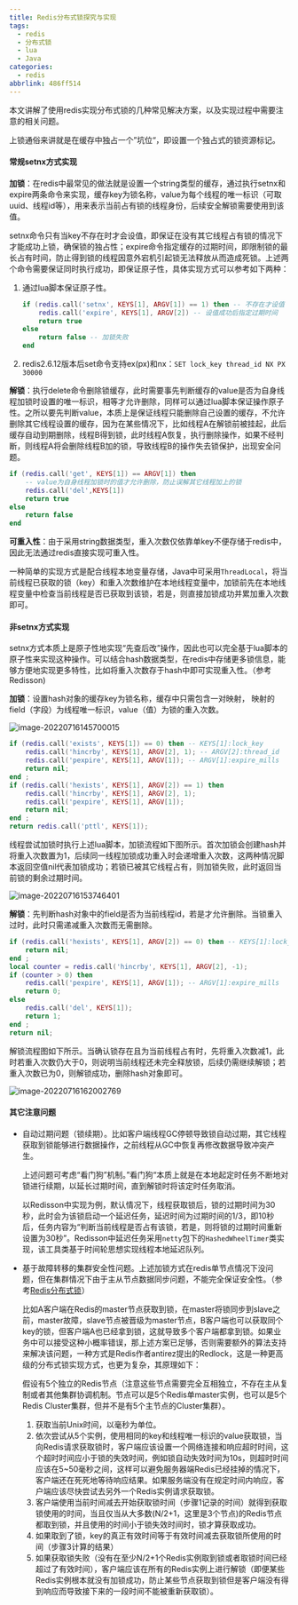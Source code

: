 ```yaml
---
title: Redis分布式锁探究与实现
tags:
  - redis
  - 分布式锁
  - lua
  - Java
categories:
  - redis
abbrlink: 486ff514
---
```


本文讲解了使用redis实现分布式锁的几种常见解决方案，以及实现过程中需要注意的相关问题。

<!-- more -->

上锁通俗来讲就是在缓存中独占一个”坑位“，即设置一个独占式的锁资源标记。

#### 常规setnx方式实现

**加锁**：在redis中最常见的做法就是设置一个string类型的缓存，通过执行setnx和expire两条命令来实现，缓存key为锁名称，value为每个线程的唯一标识（可取uuid、线程id等），用来表示当前占有锁的线程身份，后续安全解锁需要使用到该值。

setnx命令只有当key不存在时才会设值，即保证在没有其它线程占有锁的情况下才能成功上锁，确保锁的独占性；expire命令指定缓存的过期时间，即限制锁的最长占有时间，防止得到锁的线程因意外宕机引起锁无法释放从而造成死锁。上述两个命令需要保证同时执行成功，即保证原子性，具体实现方式可以参考如下两种：

1. 通过lua脚本保证原子性。

   ```lua
   if (redis.call('setnx', KEYS[1], ARGV[1]) == 1) then -- 不存在才设值
       redis.call('expire', KEYS[1], ARGV[2]) -- 设值成功后指定过期时间
       return true
   else
       return false -- 加锁失败
   end
   ```

2. redis2.6.12版本后set命令支持ex(px)和nx：`SET lock_key thread_id NX PX 30000`

**解锁**：执行delete命令删除锁缓存，此时需要事先判断缓存的value是否为自身线程加锁时设置的唯一标识，相等才允许删除，同样可以通过lua脚本保证操作原子性。之所以要先判断value，本质上是保证线程只能删除自己设置的缓存，不允许删除其它线程设置的缓存，因为在某些情况下，比如线程A在解锁前被挂起，此后缓存自动到期删除，线程B得到锁，此时线程A恢复，执行删除操作，如果不经判断，则线程A将会删除线程B加的锁，导致线程B的操作失去锁保护，出现安全问题。

```lua
if (redis.call('get', KEYS[1]) == ARGV[1]) then
    -- value为自身线程加锁时的值才允许删除，防止误解其它线程加上的锁
    redis.call('del',KEYS[1])
    return true
else
    return false
end
```



**可重入性**：由于采用string数据类型，重入次数仅依靠单key不便存储于redis中，因此无法通过redis直接实现可重入性。

一种简单的实现方式是配合线程本地变量存储，Java中可采用`ThreadLocal`，将当前线程已获取的锁（key）和重入次数维护在本地线程变量中，加锁前先在本地线程变量中检查当前线程是否已获取到该锁，若是，则直接加锁成功并累加重入次数即可。



#### 非setnx方式实现

setnx方式本质上是原子性地实现“先查后改”操作，因此也可以完全基于lua脚本的原子性来实现这种操作。可以结合hash数据类型，在redis中存储更多锁信息，能够方便地实现更多特性，比如将重入次数存于hash中即可实现重入性。（参考Redisson)

**加锁**：设置hash对象的缓存key为锁名称，缓存中只需包含一对映射， 映射的field（字段）为线程唯一标识，value（值）为锁的重入次数。

![image-20220716145700015](https://static.tongjilab.cn/blog/image-20220716145700015.png)

```lua
if (redis.call('exists', KEYS[1]) == 0) then -- KEYS[1]:lock_key
    redis.call('hincrby', KEYS[1], ARGV[2], 1); -- ARGV[2]:thread_id
    redis.call('pexpire', KEYS[1], ARGV[1]); -- ARGV[1]:expire_mills
    return nil;
end ;
if (redis.call('hexists', KEYS[1], ARGV[2]) == 1) then
    redis.call('hincrby', KEYS[1], ARGV[2], 1);
    redis.call('pexpire', KEYS[1], ARGV[1]);
    return nil;
end ;
return redis.call('pttl', KEYS[1]);
```

线程尝试加锁时执行上述lua脚本，加锁流程如下图所示。首次加锁会创建hash并将重入次数置为1，后续同一线程加锁成功重入时会递增重入次数，这两种情况脚本返回空值nil代表加锁成功；若锁已被其它线程占有，则加锁失败，此时返回当前锁的剩余过期时间。

![image-20220716153746401](https://static.tongjilab.cn/blog/image-20220716153746401.png)



**解锁**：先判断hash对象中的field是否为当前线程id，若是才允许删除。当锁重入过时，此时只需递减重入次数而无需删除。

```lua
if (redis.call('hexists', KEYS[1], ARGV[2]) == 0) then -- KEYS[1]:lock_key, ARGV[2]:thread_id
    return nil;
end ;
local counter = redis.call('hincrby', KEYS[1], ARGV[2], -1);
if (counter > 0) then
    redis.call('pexpire', KEYS[1], ARGV[1]); -- ARGV[1]:expire_mills
    return 0;
else
    redis.call('del', KEYS[1]);
    return 1;
end ;
return nil;
```

解锁流程图如下所示。当确认锁存在且为当前线程占有时，先将重入次数减1，此时若重入次数仍大于0，则说明当前线程还未完全释放锁，后续仍需继续解锁；若重入次数已为0，则解锁成功，删除hash对象即可。

![image-20220716162002769](https://static.tongjilab.cn/blog/image-20220716162002769.png)



#### 其它注意问题

- 自动过期问题（锁续期）。比如客户端线程GC停顿导致锁自动过期，其它线程获取到锁能够进行数据操作，之前线程从GC中恢复再修改数据导致冲突产生。

  上述问题可考虑“看门狗”机制。”看门狗“本质上就是在本地起定时任务不断地对锁进行续期，以延长过期时间，直到解锁时将该定时任务取消。

  以Redisson中实现为例，默认情况下，线程获取锁后，锁的过期时间为30秒，此时会为该锁启动一个延迟任务，延迟时间为过期时间的1/3，即10秒后，任务内容为“判断当前线程是否占有该锁，若是，则将锁的过期时间重新设置为30秒”。Redisson中延迟任务采用`netty`包下的`HashedWheelTimer`类实现，该工具类基于时间轮思想实现线程本地延迟队列。

- 基于故障转移的集群安全性问题。上述加锁方式在redis单节点情况下没问题，但在集群情况下由于主从节点数据同步问题，不能完全保证安全性。（参考[Redis分布式锁](http://redis.cn/topics/distlock.html)）

  比如A客户端在Redis的master节点获取到锁，在master将锁同步到slave之前，master故障，slave节点被晋级为master节点，B客户端也可以获取同个key的锁，但客户端A也已经拿到锁，这就导致多个客户端都拿到锁。如果业务中可以接受这种小概率错误，那上述方案已足够，否则需要额外的算法支持来解决该问题，一种方式是Redis作者antirez提出的Redlock，这是一种更高级的分布式锁实现方式，也更为复杂，其原理如下：

  假设有5个独立的Redis节点（注意这些节点需要完全互相独立，不存在主从复制或者其他集群协调机制。节点可以是5个Redis单master实例，也可以是5个Redis Cluster集群，但并不是有5个主节点的Cluster集群）。

  1. 获取当前Unix时间，以毫秒为单位。
  2. 依次尝试从5个实例，使用相同的key和线程唯一标识的value获取锁，当向Redis请求获取锁时，客户端应该设置一个网络连接和响应超时时间，这个超时时间应小于锁的失效时间，例如锁自动失效时间为10s，则超时时间应该在5~50毫秒之间，这样可以避免服务器端Redis已经挂掉的情况下，客户端还在死死地等待响应结果。如果服务端没有在规定时间内响应，客户端应该尽快尝试去另外一个Redis实例请求获取锁。
  3. 客户端使用当前时间减去开始获取锁时间（步骤1记录的时间）就得到获取锁使用的时间，当且仅当从大多数(N/2+1，这里是3个节点)的Redis节点都取到锁，并且使用的时间小于锁失效时间时，锁才算获取成功。
  4. 如果取到了锁，key的真正有效时间等于有效时间减去获取锁所使用的时间（步骤3计算的结果）
  5. 如果获取锁失败（没有在至少N/2+1个Redis实例取到锁或者取锁时间已经超过了有效时间），客户端应该在所有的Redis实例上进行解锁（即便某些Redis实例根本就没有加锁成功，防止某些节点获取到锁但是客户端没有得到响应而导致接下来的一段时间不能被重新获取锁）。

